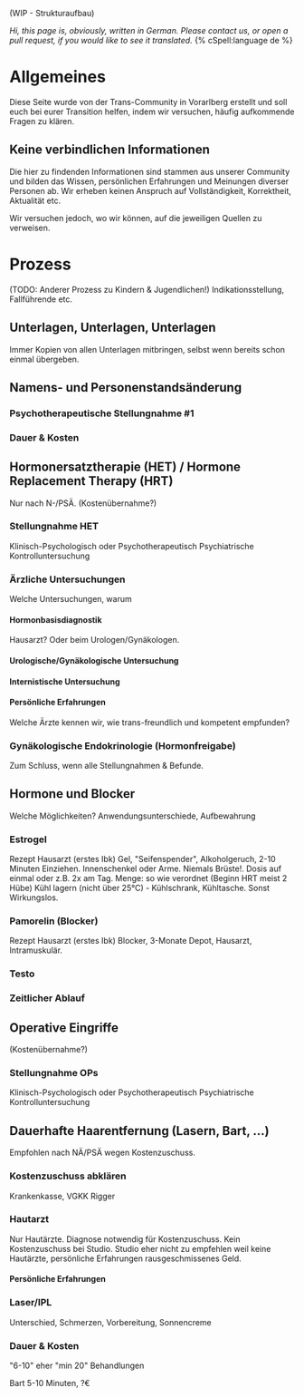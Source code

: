 (WIP - Strukturaufbau)

*Hi, this page is, obviously, written in German. Please contact us, or open a pull request, if you would like to see it translated.*
{% cSpell:language de %}

# Allgemeines
Diese Seite wurde von der Trans-Community in Vorarlberg erstellt und soll euch bei eurer Transition helfen, indem wir versuchen, häufig aufkommende Fragen zu klären.

## Keine verbindlichen Informationen
Die hier zu findenden Informationen sind stammen aus unserer Community und bilden das Wissen, persönlichen Erfahrungen und Meinungen diverser Personen ab. Wir erheben keinen Anspruch auf Vollständigkeit, Korrektheit, Aktualität etc. 

Wir versuchen jedoch, wo wir können, auf die jeweiligen Quellen zu verweisen.

# Prozess

(TODO: Anderer Prozess zu Kindern & Jugendlichen!)
Indikationsstellung, Fallführende etc.

## Unterlagen, Unterlagen, Unterlagen

Immer Kopien von allen Unterlagen mitbringen, selbst wenn bereits schon einmal übergeben. 


## Namens- und Personenstandsänderung

### Psychotherapeutische Stellungnahme #1
### Dauer & Kosten

## Hormonersatztherapie (HET) / Hormone Replacement Therapy (HRT)

Nur nach N-/PSÄ.
(Kostenübernahme?)

### Stellungnahme HET
Klinisch-Psychologisch oder Psychotherapeutisch
Psychiatrische Kontrolluntersuchung

### Ärzliche Untersuchungen

Welche Untersuchungen, warum

#### Hormonbasisdiagnostik
Hausarzt? Oder beim Urologen/Gynäkologen.

#### Urologische/Gynäkologische Untersuchung
#### Internistische Untersuchung
#### Persönliche Erfahrungen
Welche Ärzte kennen wir, wie trans-freundlich und kompetent empfunden?

### Gynäkologische Endokrinologie (Hormonfreigabe)

Zum Schluss, wenn alle Stellungnahmen & Befunde. 

## Hormone und Blocker
Welche Möglichkeiten? Anwendungsunterschiede, Aufbewahrung

### Estrogel
Rezept Hausarzt (erstes Ibk)
Gel, "Seifenspender", Alkoholgeruch, 2-10 Minuten Einziehen. Innenschenkel oder Arme. Niemals Brüste!. Dosis auf einmal oder z.B. 2x am Tag.
Menge: so wie verordnet (Beginn HRT meist 2 Hübe)
Kühl lagern (nicht über 25°C) - Kühlschrank, Kühltasche. Sonst Wirkungslos.

### Pamorelin (Blocker)
Rezept Hausarzt (erstes Ibk)
Blocker, 3-Monate Depot, Hausarzt, Intramuskulär. 

### Testo

### Zeitlicher Ablauf

## Operative Eingriffe

(Kostenübernahme?)

### Stellungnahme OPs
Klinisch-Psychologisch oder Psychotherapeutisch
Psychiatrische Kontrolluntersuchung

## Dauerhafte Haarentfernung (Lasern, Bart, …)

Empfohlen nach NÄ/PSÄ wegen Kostenzuschuss.
### Kostenzuschuss abklären
Krankenkasse, VGKK Rigger

### Hautarzt
Nur Hautärzte. Diagnose notwendig für Kostenzuschuss. 
Kein Kostenzuschuss bei Studio. Studio eher nicht zu empfehlen weil keine Hautärzte, persönliche Erfahrungen rausgeschmissenes Geld.

#### Persönliche Erfahrungen

### Laser/IPL
Unterschied, Schmerzen, Vorbereitung, Sonnencreme

### Dauer & Kosten
"6-10" eher "min 20" Behandlungen

Bart 5-10 Minuten, ?€